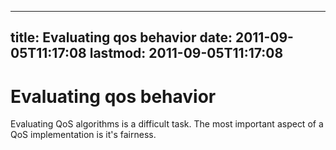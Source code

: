 
---
title: Evaluating qos behavior
date: 2011-09-05T11:17:08
lastmod: 2011-09-05T11:17:08
---
Evaluating qos behavior
=======================

Evaluating QoS algorithms is a difficult task. The most important aspect
of a QoS implementation is it's fairness.
